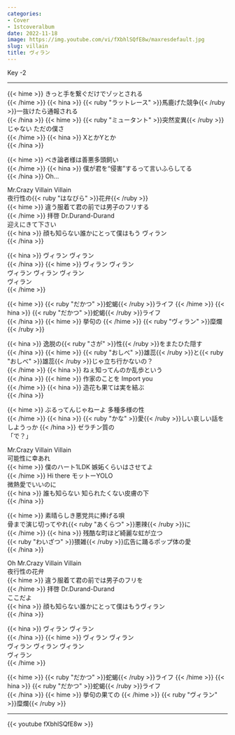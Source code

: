 ```yaml
---
categories:
- Cover
- 1stcoveralbum
date: 2022-11-18
image: https://img.youtube.com/vi/fXbhlSQfE8w/maxresdefault.jpg
slug: villain
title: ヴィラン
---
```



Key -2

---

{{< hime >}}
きっと手を繋ぐだけでゾッとされる  
{{< /hime >}}
{{< hina >}}
{{< ruby "ラットレース" >}}馬鹿げた競争{{< /ruby >}}一抜けたら通報される  
{{< /hina >}}
{{< hime >}}
{{< ruby "ミュータント" >}}突然変異{{< /ruby >}}じゃない ただの僕さ  
{{< /hime >}}
{{< hina >}}
XとかYとか  
{{< /hina >}}

{{< hime >}}
べき論者様は善悪多頭飼い  
{{< /hime >}}
{{< hina >}}
僕が君を“侵害”するって言いふらしてる  
{{< /hina >}}
Oh...  

Mr.Crazy Villain Villain  
夜行性の{{< ruby "はなびら" >}}花弁{{< /ruby >}}  
{{< hime >}}
違う服着て君の前では男子のフリする  
{{< /hime >}}
拝啓 Dr.Durand-Durand  
迎えにきて下さい  
{{< hina >}}
顔も知らない誰かにとって僕はもう 
ヴィラン  
{{< /hina >}}

{{< hina >}}
ヴィラン ヴィラン  
{{< /hina >}}
{{< hime >}}
ヴィラン ヴィラン  
ヴィラン ヴィラン ヴィラン  
ヴィラン  
{{< /hime >}}

{{< hime >}}
{{< ruby "だかつ" >}}蛇蝎{{< /ruby >}}ライフ 
{{< /hime >}}
{{< hina >}}
{{< ruby "だかつ" >}}蛇蝎{{< /ruby >}}ライフ  
{{< /hina >}}
{{< hime >}}
挙句の 
{{< /hime >}}
{{< ruby "ヴィラン" >}}糜爛{{< /ruby >}}  

{{< hina >}}
逸脱の{{< ruby "さが" >}}性{{< /ruby >}}をまたひた隠す  
{{< /hina >}}
{{< hime >}}
{{< ruby "おしべ" >}}雄蕊{{< /ruby >}}と{{< ruby "おしべ" >}}雄蕊{{< /ruby >}}じゃ立ち行かないの？  
{{< /hime >}}
{{< hina >}}
ねぇ知ってんのか乱歩という  
{{< /hina >}}
{{< hime >}}
作家のことを Import you  
{{< /hime >}}
{{< hina >}}
造花も果ては実を結ぶ  
{{< /hina >}}

{{< hime >}}
ぶるってんじゃねーよ 多種多様の性  
{{< /hime >}}
{{< hina >}}
{{< ruby "かな" >}}愛{{< /ruby >}}しい哀しい話をしようっか 
{{< /hina >}}
ゼラチン質の  
「で？」  

Mr.Crazy Villain Villain  
可能性に幸あれ  
{{< hime >}}
僕のハート1LDK 嫉妬くらいはさせてよ  
{{< /hime >}}
Hi there モットーYOLO  
微熱愛でいいのに  
{{< hina >}}
誰も知らない 知られたくない皮膚の下  
{{< /hina >}}

{{< hime >}}
素晴らしき悪党共に捧げる唄  
骨まで演じ切ってやれ{{< ruby "あくらつ" >}}悪辣{{< /ruby >}}に  
{{< /hime >}}
{{< hina >}}
残酷な町ほど綺麗な虹が立つ  
{{< ruby "わいざつ" >}}猥雑{{< /ruby >}}広告に踊るポップ体の愛  
{{< /hina >}}

Oh Mr.Crazy Villain Villain  
夜行性の花弁  
{{< hime >}}
違う服着て君の前では男子のフリを  
{{< /hime >}}
拝啓 Dr.Durand-Durand  
ここだよ  
{{< hina >}}
顔も知らない誰かにとって僕はもうヴィラン  
{{< /hina >}}

{{< hina >}}
ヴィラン ヴィラン  
{{< /hina >}}
{{< hime >}}
ヴィラン ヴィラン  
ヴィラン ヴィラン ヴィラン  
ヴィラン  
{{< /hime >}}

{{< hime >}}
{{< ruby "だかつ" >}}蛇蝎{{< /ruby >}}ライフ 
{{< /hime >}}
{{< hina >}}
{{< ruby "だかつ" >}}蛇蝎{{< /ruby >}}ライフ  
{{< /hina >}}
{{< hime >}}
挙句の果ての 
{{< /hime >}}
{{< ruby "ヴィラン" >}}糜爛{{< /ruby >}}  

---

{{< youtube fXbhlSQfE8w >}}